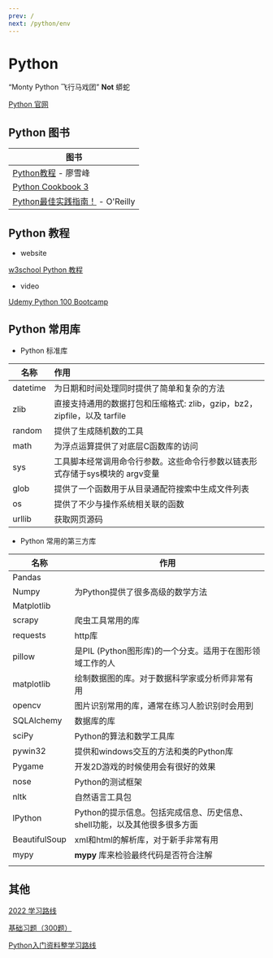 ```yaml
---
prev: /
next: /python/env
---
```

# Python

“Monty Python 飞行马戏团” **Not** 蟒蛇

[Python 官网](https://docs.python.org/zh-cn/3.9/tutorial/index.html)

## Python 图书

| 图书 |
| -------------------------------- |
|  [Python教程](https://www.liaoxuefeng.com/wiki/1016959663602400) - 廖雪峰  |
|   [Python Cookbook 3](https://python3-cookbook.readthedocs.io/zh_CN/latest/)|
|   [Python最佳实践指南！](https://pythonguidecn.readthedocs.io/zh/latest/) - O'Reilly  |

## Python 教程

- website

[w3school Python 教程](https://www.w3school.com.cn/python/index.asp)

- video

[Udemy Python 100 Bootcamp](./UdemyPython100Angela.md)



## Python 常用库

- Python 标准库

| 名称     | 作用                                                         |
| -------- | :----------------------------------------------------------- |
| datetime | 为日期和时间处理同时提供了简单和复杂的方法                   |
| zlib     | 直接支持通用的数据打包和压缩格式: zlib，gzip，bz2，zipfile，以及 tarfile |
| random   | 提供了生成随机数的工具                                       |
| math     | 为浮点运算提供了对底层C函数库的访问                          |
| sys      | 工具脚本经常调用命令行参数。这些命令行参数以链表形式存储于sys模块的 argv变量 |
| glob     | 提供了一个函数用于从目录通配符搜索中生成文件列表             |
| os       | 提供了不少与操作系统相关联的函数                             |
| urllib   | 获取网页源码                                                 |

- Python 常用的第三方库

| 名称          | 作用                                                         |
| ------------- | ------------------------------------------------------------ |
| Pandas        |                                                              |
| Numpy         | 为Python提供了很多高级的数学方法                             |
| Matplotlib    |                                                              |
| scrapy        | 爬虫工具常用的库                                             |
| requests      | http库                                                       |
| pillow        | 是PIL (Python图形库)的一个分支。适用于在图形领域工作的人     |
| matplotlib    | 绘制数据图的库。对于数据科学家或分析师非常有用               |
| opencv        | 图片识别常用的库，通常在练习人脸识别时会用到                 |
| SQLAlchemy    | 数据库的库                                                   |
| sciPy         | Python的算法和数学工具库                                     |
| pywin32       | 提供和windows交互的方法和类的Python库                        |
| Pygame        | 开发2D游戏的时候使用会有很好的效果                           |
| nose          | Python的测试框架                                             |
| nltk          | 自然语言工具包                                               |
| lPython       | Python的提示信息。包括完成信息、历史信息、shell功能，以及其他很多很多方面 |
| BeautifulSoup | xml和html的解析库，对于新手非常有用                          |
| mypy          | **mypy** 库来检验最终代码是否符合注解                        |
|               |                                                              |





## 其他

[2022 学习路线](https://blog.csdn.net/u011367482/article/details/124314829#commentBox)

[基础习题（300题）](https://blog.csdn.net/m0_54355125/article/details/120837304)

[Python入门资料整学习路线](https://mp.weixin.qq.com/s/QUUYEimknwt5v3RUxIf8kQ)

